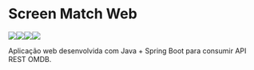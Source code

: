 # Screen Match Web
<div style="display: flex; flex-direction: row; align-items: start; justify-content: left;">
<img src="https://img.shields.io/github/forks/thifacco/screen-match-java.svg">
<img src="https://img.shields.io/github/stars/thifacco/screen-match-java.svg">
<img src="https://img.shields.io/github/watchers/thifacco/screen-match-java.svg">
<img src="https://img.shields.io/github/followers/thifacco.svg?style=social&label=Follow&maxAge=2592000">
</div>

Aplicação web desenvolvida com Java + Spring Boot para consumir API REST OMDB.